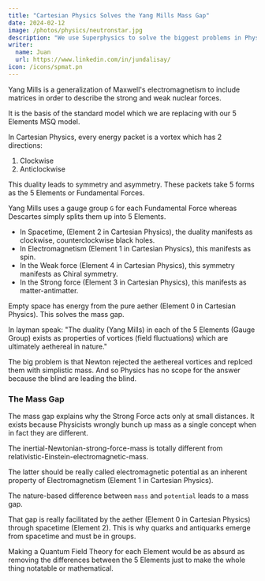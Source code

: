 ```yaml
---
title: "Cartesian Physics Solves the Yang Mills Mass Gap"
date: 2024-02-12
image: /photos/physics/neutronstar.jpg
description: "We use Superphysics to solve the biggest problems in Physics "
writer:
  name: Juan
  url: https://www.linkedin.com/in/jundalisay/
icon: /icons/spmat.pn
---
```



Yang Mills is a generalization of Maxwell's electromagnetism to include matrices in order to describe the strong and weak nuclear forces.

It is the basis of the standard model which we are replacing with our 5 Elements MSQ model. 

<!-- Algebgraic Topoplogy led to Fiber bundles  -->
<!-- strong 3x3
weak 2x2  -->

<!-- 
quark confinement is 3 influences. 
chiral symmetry breaking  

non abelian lie groups (symmetrical)
Quantum Invariance 

QED is weak force 
Yang Mills uses gauge theory    -->



In Cartesian Physics, every energy packet is a vortex which has 2 directions:

1. Clockwise
2. Anticlockwise

This duality leads to symmetry and asymmetry. These packets take 5 forms as the 5 Elements or Fundamental Forces. 

Yang Mills uses a gauge group `G` for each Fundamental Force whereas Descartes simply splits them up into 5 Elements.

- In Spacetime, (Element 2 in Cartesian Physics), the duality manifests as clockwise, counterclockwise black holes. 
- In Electromagnetism (Element 1 in Cartesian Physics), this manifests as spin. 
- In the Weak force (Element 4 in Cartesian Physics), this symmetry manifests as Chiral symmetry.
- In the Strong force (Element 3 in Cartesian Physics), this manifests as matter-antimatter.

Empty space has energy from the pure aether (Element 0 in Cartesian Physics). This solves the mass gap. 

In layman speak: "The duality (Yang Mills) in each of the 5 Elements (Gauge Group) exists as properties of vortices (field fluctuations) which are ultimately aethereal in nature."

The big problem is that Newton rejected the aethereal vortices and replced them with simplistic mass. And so Physics has no scope for the answer because the blind are leading the blind.


### The Mass Gap

The mass gap explains why the Strong Force acts only at small distances. It exists because Physicists wrongly bunch up mass as a single concept when in fact they are different. 

The inertial-Newtonian-strong-force-mass is totally different from relativistic-Einstein-electromagnetic-mass.

The latter should be really called electromagnetic potential as an inherent property of Electromagnetism (Element 1 in Cartesian Physics). 

The nature-based difference between `mass` and `potential` leads to a mass gap. 

That gap is really facilitated by the aether (Element 0 in Cartesian Physics) through spacetime (Element 2). This is why quarks and antiquarks emerge from spacetime and must be in groups. 

Making a Quantum Field Theory for each Element would be as absurd as removing the differences between the 5 Elements just to make the whole thing notatable or mathematical. 





<!-- Mass gap spacetime particles 2nd ELement. These are the actual causes of both strong-force mass and electromagnetic potential  -->
